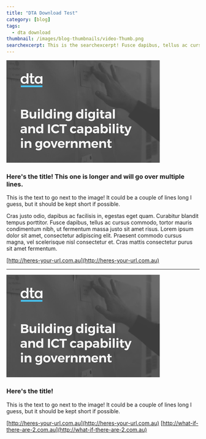 ```yaml
---
title: "DTA Download Test"
category: [blog]
tags:
  - dta download
thumbnail: /images/blog-thumbnails/video-Thumb.png
searchexcerpt: This is the searchexcerpt! Fusce dapibus, tellus ac cursus commodo, tortor mauris condimentum nibh, ut fermentum massa justo sit amet risus. Sed posuere consectetur est at lobortis. Donec id elit non mi porta gravida at eget metus.
---
```

![Thumbnail](/images/blog-thumbnails/video-Thumb.png)
### Here's the title! This one is longer and will go over multiple lines.

This is the text to go next to the image! It could be a couple of lines long I guess, but it should be kept short if possible.

Cras justo odio, dapibus ac facilisis in, egestas eget quam. Curabitur blandit tempus porttitor. Fusce dapibus, tellus ac cursus commodo, tortor mauris condimentum nibh, ut fermentum massa justo sit amet risus. Lorem ipsum dolor sit amet, consectetur adipiscing elit. Praesent commodo cursus magna, vel scelerisque nisl consectetur et. Cras mattis consectetur purus sit amet fermentum.

[http://heres-your-url.com.au](http://heres-your-url.com.au)

***

![Thumbnail](/images/blog-thumbnails/video-Thumb.png)
### Here's the title!

This is the text to go next to the image! It could be a couple of lines long I guess, but it should be kept short if possible.

[http://heres-your-url.com.au](http://heres-your-url.com.au)
[http://what-if-there-are-2.com.au](http://what-if-there-are-2.com.au)
